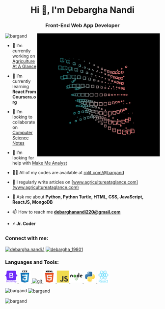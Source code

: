 <h1 align="center">Hi 👋, I'm Debargha Nandi</h1>
<h3 align="center">Front-End Web App Developer</h3>
<img align="right"alt="Code"width="400px" src="image222.gif">
<p align="left"> <img src="https://komarev.com/ghpvc/?username=bargand&label=Profile%20views&color=0e75b6&style=flat" alt="bargand" /> </p>

- 🔭 I’m currently working on [Agriculture At A Glance](www.agricultureataglance.com)

- 🌱 I’m currently learning **React From Coursera.org**

- 👯 I’m looking to collaborate on [Computer Science Notes](www.computerscnotes.com)

- 🤝 I’m looking for help with [Make Me Analyst](www.makemeanalyst.com)

- 👨‍💻 All of my codes are available at [rplit.com/@bargand](rplit.com/@bargand)

- 📝 I regularly write articles on [www.agricultureataglance.com](www.agricultureataglance.com)

- 💬 Ask me about **Python, Python Turtle, HTML, CSS, JavaScript, ReactJS, MongoDB**

- 📫 How to reach me **debarghanandi220@gmail.com**

- ⚡ **Jr. Coder**

<h3 align="left">Connect with me:</h3>
<p align="left">
<a href="https://fb.com/debargha.nandi.1" target="blank"><img align="center" src="https://raw.githubusercontent.com/rahuldkjain/github-profile-readme-generator/master/src/images/icons/Social/facebook.svg" alt="debargha.nandi.1" height="30" width="40" /></a>
<a href="https://instagram.com/debargha_19801" target="blank"><img align="center" src="https://raw.githubusercontent.com/rahuldkjain/github-profile-readme-generator/master/src/images/icons/Social/instagram.svg" alt="debargha_19801" height="30" width="40" /></a>
</p>

<h3 align="left">Languages and Tools:</h3>
<p align="left"> <a href="https://getbootstrap.com" target="_blank" rel="noreferrer"> <img src="https://raw.githubusercontent.com/devicons/devicon/master/icons/bootstrap/bootstrap-plain-wordmark.svg" alt="bootstrap" width="40" height="40"/> </a> <a href="https://www.w3schools.com/css/" target="_blank" rel="noreferrer"> <img src="https://raw.githubusercontent.com/devicons/devicon/master/icons/css3/css3-original-wordmark.svg" alt="css3" width="40" height="40"/> </a> </a> <a href="https://git-scm.com/" target="_blank" rel="noreferrer"> <img src="https://www.vectorlogo.zone/logos/git-scm/git-scm-icon.svg" alt="git" width="40" height="40"/> </a> <a href="https://www.w3.org/html/" target="_blank" rel="noreferrer"> <img src="https://raw.githubusercontent.com/devicons/devicon/master/icons/html5/html5-original-wordmark.svg" alt="html5" width="40" height="40"/> </a> <a href="https://developer.mozilla.org/en-US/docs/Web/JavaScript" target="_blank" rel="noreferrer"> <img src="https://raw.githubusercontent.com/devicons/devicon/master/icons/javascript/javascript-original.svg" alt="javascript" width="40" height="40"/> </a> <a href="https://nodejs.org" target="_blank" rel="noreferrer"> <img src="https://raw.githubusercontent.com/devicons/devicon/master/icons/nodejs/nodejs-original-wordmark.svg" alt="nodejs" width="40" height="40"/> </a> <a href="https://www.python.org" target="_blank" rel="noreferrer"> <img src="https://raw.githubusercontent.com/devicons/devicon/master/icons/python/python-original.svg" alt="python" width="40" height="40"/> </a> <a href="https://reactjs.org/" target="_blank" rel="noreferrer"> <img src="https://raw.githubusercontent.com/devicons/devicon/master/icons/react/react-original-wordmark.svg" alt="react" width="40" height="40"/> </a> </p>

<p><img align="left" src="https://github-readme-stats.vercel.app/api/top-langs?username=bargand&show_icons=true&locale=en&layout=compact" alt="bargand" /></p>

<p>&nbsp;<img align="center" src="https://github-readme-stats.vercel.app/api?username=bargand&show_icons=true&locale=en" alt="bargand" /></p>

<p><img align="center" src="https://github-readme-streak-stats.herokuapp.com/?user=bargand&" alt="bargand" /></p>
